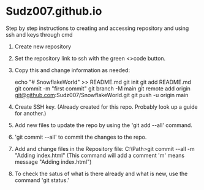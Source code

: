 # Sudz007.github.io

Step by step instructions to creating and accessing repository and using ssh and keys through cmd

1. Create new repository
2. Set the repository link to ssh with the green <>code button.
3. Copy this and change information as needed:
   
      echo "# SnowflakeWorld" >> README.md
      git init
      git add README.md
      git commit -m "first commit"
      git branch -M main
      git remote add origin git@github.com:Sudz007/SnowflakeWorld.git
      git push -u origin main

5. Create SSH key. (Already created for this repo. Probably look up a guide for another.)

6. Add new files to update the repo by using the 'git add --all' command.
7. 'git commit --all' to commit the changes to the repo.
8. Add and change files in the Repository file:
      C:\Path>git commit --all -m "Adding index.html" (This command will add a comment 'm' means message "Adding index.html")

9. To check the satus of what is there already and what is new, use the command 'git status.'
